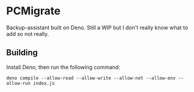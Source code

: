 # PCMigrate
Backup-assistant built on Deno. Still a WIP but I don't really know what to add so not really.
## Building
Install Deno, then run the following command:
```
deno compile --allow-read --allow-write --allow-net --allow-env --allow-run index.js
```